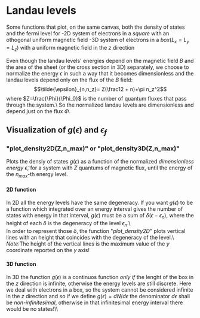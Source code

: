 # Landau levels
Some functions that plot, on the same canvas, both the density of states and the fermi level for
-2D system of electrons in a _square_ with an othogonal uniform magnetic field
-3D system of electrons in a _box_($L_x=L_y=L_z$) with a uniform magnetic field in the $z$ direction

Even though the landau levels' energies depend on the magnetic field $B$ and the area of the sheet (or the cross section in 3D) separately, we choose to normalize
the energy $\epsilon$ in such a way that it becomes dimensionless and the landau levels depend only on the flux of the $B$ field:
$$\tilde{\epsilon}_{n,n_z}= Z(\frac12 + n)+\pi n_z^2$$
where $Z=\frac{\Phi}{\Phi_0}$ is the number of quantum fluxes that pass through the system.\\
So the normalized landau levels are dimensionless and depend just on the flux $\Phi$.

## Visualization of $g(\epsilon)$ and $\epsilon_f$
### "plot_density2D(Z,n_max)" or "plot_density3D(Z,n_max)"
Plots the densiy of states $g(\epsilon)$ as a function of the normalized _dimensionless energy_ $\tilde{\epsilon}$, for a system
with $Z$ quantums of magnetic flux, until the energy of the $n_{max}$-th energy level.
#### 2D function
In 2D all the energy levels have the same degeneracy. If you want $g(\epsilon)$ to be a function which integrated over an energy interval gives
the number of states with energy in that interval, $g(\epsilon)$ must be a sum of $\delta(\epsilon-\epsilon_n)$, where the height of each $\delta$
is the degeneracy of the level $\epsilon_n$.\\\
In order to represent those $\delta$, the function "_plot_density2D_" plots vertical lines with an height that coincides with the degeneracy of the level.\\\
*Note*:The height of the vertical lines is the maximum value of the $y$ coordinate reported on the $y$ axis!
#### 3D function
In 3D the function $g(\epsilon)$ is a continuos function _only if_ the lenght of the box in the $z$ direction is infinite, otherwise the energy levels are still discrete. Here we deal with electrons in a box, so the system cannot be considered infinite in the $z$ direction and so if we define $g(\epsilon)=dN/d\epsilon$ the denominator $d\epsilon$ shall be _non-infinitesimal_, otherwise in that infinitesimal energy interval there would be no states!\\\
